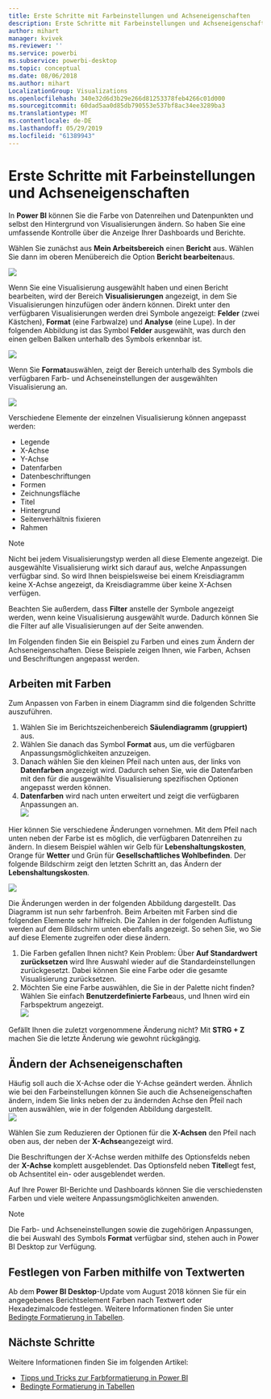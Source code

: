 ```yaml
---
title: Erste Schritte mit Farbeinstellungen und Achseneigenschaften
description: Erste Schritte mit Farbeinstellungen und Achseneigenschaften
author: mihart
manager: kvivek
ms.reviewer: ''
ms.service: powerbi
ms.subservice: powerbi-desktop
ms.topic: conceptual
ms.date: 08/06/2018
ms.author: mihart
LocalizationGroup: Visualizations
ms.openlocfilehash: 340e32d6d3b29e266d81253378feb4266c01d000
ms.sourcegitcommit: 60dad5aa0d85db790553e537bf8ac34ee3289ba3
ms.translationtype: MT
ms.contentlocale: de-DE
ms.lasthandoff: 05/29/2019
ms.locfileid: "61389943"
---
```

# <a name="getting-started-with-color-formatting-and-axis-properties"></a>Erste Schritte mit Farbeinstellungen und Achseneigenschaften
In **Power BI** können Sie die Farbe von Datenreihen und Datenpunkten und selbst den Hintergrund von Visualisierungen ändern. So haben Sie eine umfassende Kontrolle über die Anzeige Ihrer Dashboards und Berichte.

Wählen Sie zunächst aus **Mein Arbeitsbereich** einen **Bericht** aus. Wählen Sie dann im oberen Menübereich die Option **Bericht bearbeiten**aus.  

![](media/service-getting-started-with-color-formatting-and-axis-properties/gettingstartedcolor_1a.png)

Wenn Sie eine Visualisierung ausgewählt haben und einen Bericht bearbeiten, wird der Bereich **Visualisierungen** angezeigt, in dem Sie Visualisierungen hinzufügen oder ändern können. Direkt unter den verfügbaren Visualisierungen werden drei Symbole angezeigt: **Felder** (zwei Kästchen), **Format** (eine Farbwalze) und **Analyse** (eine Lupe). In der folgenden Abbildung ist das Symbol **Felder** ausgewählt, was durch den einen gelben Balken unterhalb des Symbols erkennbar ist.

![](media/service-getting-started-with-color-formatting-and-axis-properties/gettingstartedcolor_2a.png)

Wenn Sie **Format**auswählen, zeigt der Bereich unterhalb des Symbols die verfügbaren Farb- und Achseneinstellungen der ausgewählten Visualisierung an.  

![](media/service-getting-started-with-color-formatting-and-axis-properties/gettingstartedcolor_3a.png)

Verschiedene Elemente der einzelnen Visualisierung können angepasst werden:

* Legende
* X-Achse
* Y-Achse
* Datenfarben
* Datenbeschriftungen
* Formen
* Zeichnungsfläche
* Titel
* Hintergrund
* Seitenverhältnis fixieren
* Rahmen

> [!NOTE]
>  
> Nicht bei jedem Visualisierungstyp werden all diese Elemente angezeigt. Die ausgewählte Visualisierung wirkt sich darauf aus, welche Anpassungen verfügbar sind. So wird Ihnen beispielsweise bei einem Kreisdiagramm keine X-Achse angezeigt, da Kreisdiagramme über keine X-Achsen verfügen.

Beachten Sie außerdem, dass **Filter** anstelle der Symbole angezeigt werden, wenn keine Visualisierung ausgewählt wurde. Dadurch können Sie die Filter auf alle Visualisierungen auf der Seite anwenden.

Im Folgenden finden Sie ein Beispiel zu Farben und eines zum Ändern der Achseneigenschaften. Diese Beispiele zeigen Ihnen, wie Farben, Achsen und Beschriftungen angepasst werden.

## <a name="working-with-colors"></a>Arbeiten mit Farben

Zum Anpassen von Farben in einem Diagramm sind die folgenden Schritte auszuführen.

1. Wählen Sie im Berichtszeichenbereich **Säulendiagramm (gruppiert)** aus.
2. Wählen Sie danach das Symbol **Format** aus, um die verfügbaren Anpassungsmöglichkeiten anzuzeigen.
3. Danach wählen Sie den kleinen Pfeil nach unten aus, der links von **Datenfarben** angezeigt wird. Dadurch sehen Sie, wie die Datenfarben mit den für die ausgewählte Visualisierung spezifischen Optionen angepasst werden können.
4. **Datenfarben** wird nach unten erweitert und zeigt die verfügbaren Anpassungen an.  
   ![](media/service-getting-started-with-color-formatting-and-axis-properties/gettingstartedcolor_4a.png)

Hier können Sie verschiedene Änderungen vornehmen. Mit dem Pfeil nach unten neben der Farbe ist es möglich, die verfügbaren Datenreihen zu ändern. In diesem Beispiel wählen wir Gelb für **Lebenshaltungskosten**, Orange für **Wetter** und Grün für **Gesellschaftliches Wohlbefinden**. Der folgende Bildschirm zeigt den letzten Schritt an, das Ändern der **Lebenshaltungskosten**.  

![](media/service-getting-started-with-color-formatting-and-axis-properties/gettingstartedcolor_5a.png)

Die Änderungen werden in der folgenden Abbildung dargestellt. Das Diagramm ist nun sehr farbenfroh. Beim Arbeiten mit Farben sind die folgenden Elemente sehr hilfreich. Die Zahlen in der folgenden Auflistung werden auf dem Bildschirm unten ebenfalls angezeigt. So sehen Sie, wo Sie auf diese Elemente zugreifen oder diese ändern.

1. Die Farben gefallen Ihnen nicht? Kein Problem: Über **Auf Standardwert zurücksetzen** wird Ihre Auswahl wieder auf die Standardeinstellungen zurückgesetzt. Dabei können Sie eine Farbe oder die gesamte Visualisierung zurücksetzen.
2. Möchten Sie eine Farbe auswählen, die Sie in der Palette nicht finden? Wählen Sie einfach **Benutzerdefinierte Farbe**aus, und Ihnen wird ein Farbspektrum angezeigt.  
   ![](media/service-getting-started-with-color-formatting-and-axis-properties/gettingstartedcolor_6a.png)

Gefällt Ihnen die zuletzt vorgenommene Änderung nicht? Mit **STRG + Z** machen Sie die letzte Änderung wie gewohnt rückgängig.

## <a name="changing-axis-properties"></a>Ändern der Achseneigenschaften

Häufig soll auch die X-Achse oder die Y-Achse geändert werden. Ähnlich wie bei den Farbeinstellungen können Sie auch die Achseneigenschaften ändern, indem Sie links neben der zu ändernden Achse den Pfeil nach unten auswählen, wie in der folgenden Abbildung dargestellt.  
![](media/service-getting-started-with-color-formatting-and-axis-properties/gettingstartedcolor_7a.png)

Wählen Sie zum Reduzieren der Optionen für die **X-Achsen** den Pfeil nach oben aus, der neben der **X-Achse**angezeigt wird.

Die Beschriftungen der X-Achse werden mithilfe des Optionsfelds neben der **X-Achse** komplett ausgeblendet. Das Optionsfeld neben **Titel**legt fest, ob Achsentitel ein- oder ausgeblendet werden.  

Auf Ihre Power BI-Berichte und Dashboards können Sie die verschiedensten Farben und viele weitere Anpassungsmöglichkeiten anwenden.

> [!NOTE]
>  
> Die Farb- und Achseneinstellungen sowie die zugehörigen Anpassungen, die bei Auswahl des Symbols **Format** verfügbar sind, stehen auch in Power BI Desktop zur Verfügung.

## <a name="setting-color-from-text-values"></a>Festlegen von Farben mithilfe von Textwerten

Ab dem **Power BI Desktop**-Update vom August 2018 können Sie für ein angegebenes Berichtselement Farben nach Textwert oder Hexadezimalcode festlegen. Weitere Informationen finden Sie unter [Bedingte Formatierung in Tabellen](../desktop-conditional-table-formatting.md).


## <a name="next-steps"></a>Nächste Schritte
Weitere Informationen finden Sie im folgenden Artikel:  

* [Tipps und Tricks zur Farbformatierung in Power BI](service-tips-and-tricks-for-color-formatting.md)  
* [Bedingte Formatierung in Tabellen](../desktop-conditional-table-formatting.md)

